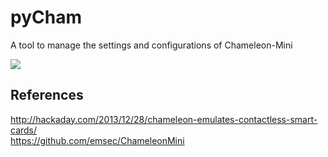 pyCham
======

A tool to manage the settings and configurations of Chameleon-Mini

![](https://raw.githubusercontent.com/sch3m4/pycham/master/img/screenshot.png)

References		
----------		
http://hackaday.com/2013/12/28/chameleon-emulates-contactless-smart-cards/		
https://github.com/emsec/ChameleonMini
